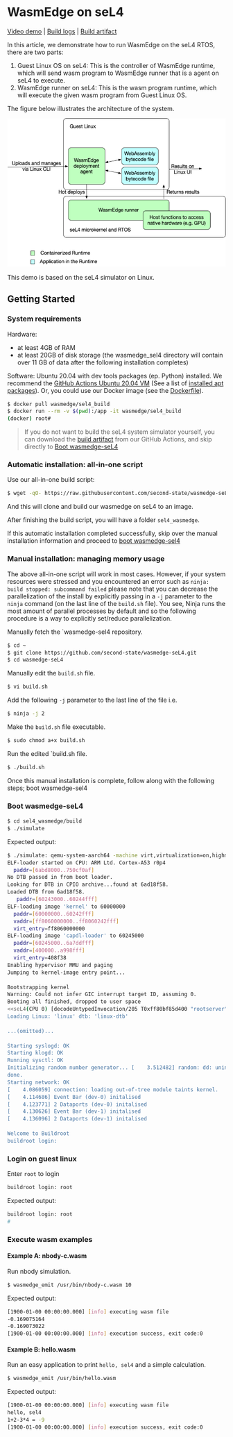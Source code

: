 # WasmEdge on seL4

[Video demo](https://youtu.be/2Qu-Trtkspk) | [Build logs](https://github.com/second-state/wasmedge-seL4/runs/3982081148?check_suite_focus=true) | [Build artifact](https://github.com/second-state/wasmedge-seL4/actions/runs/1374510169)

In this article, we demonstrate how to run WasmEdge on the seL4 RTOS, there are two parts:

1. Guest Linux OS on seL4: This is the controller of WasmEdge runtime, which will send wasm program to WasmEdge runner that is a agent on seL4 to execute.
2. WasmEdge runner on seL4: This is the wasm program runtime, which will execute the given wasm program from Guest Linux OS.

The figure below illustrates the architecture of the system.

![](wasmedge-sel4.png)

This demo is based on the seL4 simulator on Linux.

## Getting Started

### System requirements

Hardware:

- at least 4GB of RAM
- at least 20GB of disk storage (the wasmedge_sel4 directory will contain over 11 GB of data after the following installation completes) 

Software: Ubuntu 20.04 with dev tools packages (ep. Python) installed. We recommend the [GitHub Actions Ubuntu 20.04 VM](https://github.com/actions/virtual-environments/blob/main/images/linux/Ubuntu2004-README.md) (See a list of [installed apt packages](https://github.com/actions/virtual-environments/blob/main/images/linux/Ubuntu2004-README.md#installed-apt-packages)). Or, you could use our Docker image (see the [Dockerfile](https://github.com/second-state/wasmedge-seL4/blob/main/docs/Dockerfile.sel4_build)).

```bash
$ docker pull wasmedge/sel4_build
$ docker run --rm -v $(pwd):/app -it wasmedge/sel4_build
(docker) root#
```

> If you do not want to build the seL4 system simulator yourself, you can download the [build artifact](https://github.com/second-state/wasmedge-seL4/actions/runs/1374510169) from our GitHub Actions, and skip directly to [Boot wasmedge-seL4](#boot-wasmedge-sel4)

### Automatic installation: all-in-one script

Use our all-in-one build script:

```bash
$ wget -qO- https://raw.githubusercontent.com/second-state/wasmedge-seL4/main/build.sh | bash
```

And this will clone and build our wasmedge on seL4 to an image.

After finishing the build script, you will have a folder `sel4_wasmedge`.

If this automatic installation completed successfully, skip over the manual installation information and proceed to [boot wasmedge-sel4](https://github.com/second-state/wasmedge-seL4#boot-wasmedge-sel4)

### Manual installation: managing memory usage

The above all-in-one script will work in most cases. However, if your system resources were stressed and you encountered an error such as `ninja: build stopped: subcommand failed` please note that you can decrease the parallelization of the install by explicitly passing in a `-j` parameter to the `ninja` command (on the last line of the `build.sh` file). You see, Ninja runs the most amount of parallel processes by default and so the following procedure is a way to explicitly set/reduce parallelization.

Manually fetch the `wasmedge-sel4 repository.

```bash
$ cd ~
$ git clone https://github.com/second-state/wasmedge-seL4.git
$ cd wasmedge-seL4
```

Manually edit the `build.sh` file.

```bash
$ vi build.sh
```

Add the following `-j` parameter to the last line of the file i.e.

```bash
$ ninja -j 2
```

Make the `build.sh` file executable.

```bash
$ sudo chmod a+x build.sh
```

Run the edited `build.sh file.

```bash
$ ./build.sh
```

Once this manual installation is complete, follow along with the following steps; boot wasmedge-sel4

### Boot wasmedge-seL4

```bash
$ cd sel4_wasmedge/build
$ ./simulate
```

Expected output:

```bash
$ ./simulate: qemu-system-aarch64 -machine virt,virtualization=on,highmem=off,secure=off -cpu cortex-a53 -nographic  -m size=2048  -kernel images/capdl-loader-image-arm-qemu-arm-virt
ELF-loader started on CPU: ARM Ltd. Cortex-A53 r0p4
  paddr=[6abd8000..750cf0af]
No DTB passed in from boot loader.
Looking for DTB in CPIO archive...found at 6ad18f58.
Loaded DTB from 6ad18f58.
   paddr=[60243000..60244fff]
ELF-loading image 'kernel' to 60000000
  paddr=[60000000..60242fff]
  vaddr=[ff8060000000..ff8060242fff]
  virt_entry=ff8060000000
ELF-loading image 'capdl-loader' to 60245000
  paddr=[60245000..6a7ddfff]
  vaddr=[400000..a998fff]
  virt_entry=408f38
Enabling hypervisor MMU and paging
Jumping to kernel-image entry point...

Bootstrapping kernel
Warning: Could not infer GIC interrupt target ID, assuming 0.
Booting all finished, dropped to user space
<<seL4(CPU 0) [decodeUntypedInvocation/205 T0xff80bf85d400 "rootserver" @4006f8]: Untyped Retype: Insufficient memory (1 * 2097152 bytes needed, 0 bytes available).>>
Loading Linux: 'linux' dtb: 'linux-dtb'

...(omitted)...

Starting syslogd: OK
Starting klogd: OK
Running sysctl: OK
Initializing random number generator... [    3.512482] random: dd: uninitialized urandom read (512 bytes read)
done.
Starting network: OK
[    4.086059] connection: loading out-of-tree module taints kernel.
[    4.114686] Event Bar (dev-0) initalised
[    4.123771] 2 Dataports (dev-0) initalised
[    4.130626] Event Bar (dev-1) initalised
[    4.136096] 2 Dataports (dev-1) initalised

Welcome to Buildroot
buildroot login:
```

### Login on guest linux

Enter `root` to login

```bash
buildroot login: root
```

Expected output:

```bash
buildroot login: root
#
```

### Execute wasm examples

#### Example A: nbody-c.wasm

Run nbody simulation.

```bash
$ wasmedge_emit /usr/bin/nbody-c.wasm 10
```

Expected output:

```bash
[1900-01-00 00:00:00.000] [info] executing wasm file
-0.169075164
-0.169073022
[1900-01-00 00:00:00.000] [info] execution success, exit code:0
```

#### Example B: hello.wasm

Run an easy application to print `hello, sel4` and a simple calculation.

```bash
$ wasmedge_emit /usr/bin/hello.wasm
```

Expected output:

```bash
[1900-01-00 00:00:00.000] [info] executing wasm file
hello, sel4
1+2-3*4 = -9
[1900-01-00 00:00:00.000] [info] execution success, exit code:0
```
